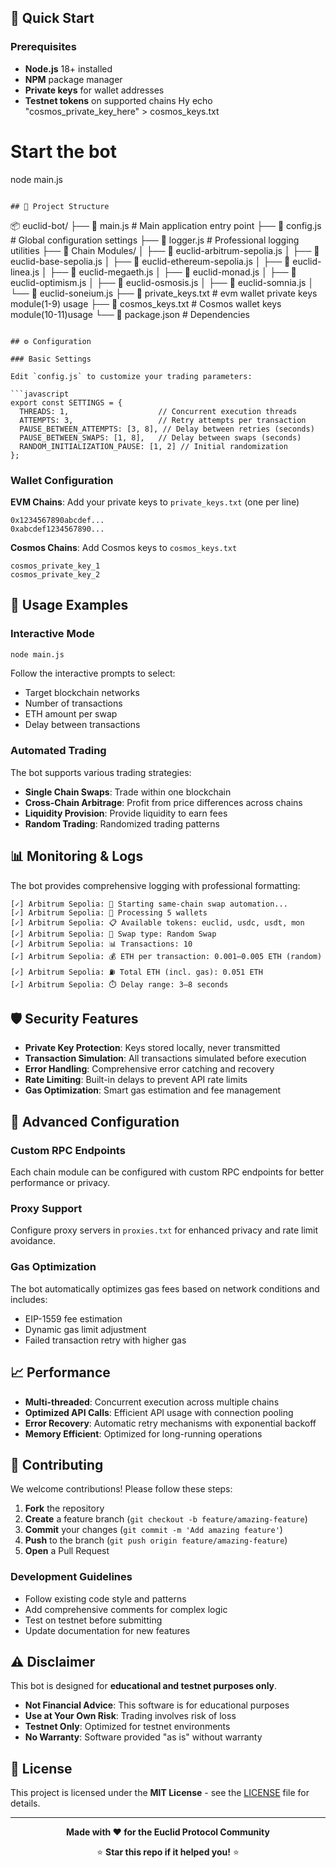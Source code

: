 





## 🚀 Quick Start

### Prerequisites
- **Node.js** 18+ installed
- **NPM** package manager
- **Private keys** for wallet addresses
- **Testnet tokens** on supported chains Hy
echo "cosmos_private_key_here" > cosmos_keys.txt

# Start the bot
node main.js
```

## 📁 Project Structure

```
📦 euclid-bot/
├── 📄 main.js                    # Main application entry point
├── 📄 config.js                  # Global configuration settings
├── 📄 logger.js                  # Professional logging utilities
├── 📁 Chain Modules/
│   ├── 📄 euclid-arbitrum-sepolia.js
│   ├── 📄 euclid-base-sepolia.js
│   ├── 📄 euclid-ethereum-sepolia.js
│   ├── 📄 euclid-linea.js
│   ├── 📄 euclid-megaeth.js
│   ├── 📄 euclid-monad.js
│   ├── 📄 euclid-optimism.js
│   ├── 📄 euclid-osmosis.js
│   ├── 📄 euclid-somnia.js
│   └── 📄 euclid-soneium.js
├── 📄 private_keys.txt           # evm wallet private keys module(1-9) usage
├── 📄 cosmos_keys.txt            # Cosmos wallet keys module(10-11)usage
└── 📄 package.json               # Dependencies
```

## ⚙️ Configuration

### Basic Settings

Edit `config.js` to customize your trading parameters:

```javascript
export const SETTINGS = {
  THREADS: 1,                    // Concurrent execution threads
  ATTEMPTS: 3,                   // Retry attempts per transaction
  PAUSE_BETWEEN_ATTEMPTS: [3, 8], // Delay between retries (seconds)
  PAUSE_BETWEEN_SWAPS: [1, 8],   // Delay between swaps (seconds)
  RANDOM_INITIALIZATION_PAUSE: [1, 2] // Initial randomization
};
```

### Wallet Configuration

**EVM Chains**: Add your private keys to `private_keys.txt` (one per line)
```
0x1234567890abcdef...
0xabcdef1234567890...
```

**Cosmos Chains**: Add Cosmos keys to `cosmos_keys.txt` 
```
cosmos_private_key_1
cosmos_private_key_2
```

## 🎯 Usage Examples

### Interactive Mode
```bash
node main.js
```
Follow the interactive prompts to select:
- Target blockchain networks
- Number of transactions
- ETH amount per swap
- Delay between transactions

### Automated Trading
The bot supports various trading strategies:
- **Single Chain Swaps**: Trade within one blockchain
- **Cross-Chain Arbitrage**: Profit from price differences across chains
- **Liquidity Provision**: Provide liquidity to earn fees
- **Random Trading**: Randomized trading patterns

## 📊 Monitoring & Logs

The bot provides comprehensive logging with professional formatting:

```
[✓] Arbitrum Sepolia: 🚀 Starting same-chain swap automation...
[✓] Arbitrum Sepolia: 👛 Processing 5 wallets
[✓] Arbitrum Sepolia: 📋 Available tokens: euclid, usdc, usdt, mon
[✓] Arbitrum Sepolia: 🔄 Swap type: Random Swap
[✓] Arbitrum Sepolia: 📊 Transactions: 10
[✓] Arbitrum Sepolia: 💰 ETH per transaction: 0.001–0.005 ETH (random)
[✓] Arbitrum Sepolia: ⛽ Total ETH (incl. gas): 0.051 ETH
[✓] Arbitrum Sepolia: ⏱️ Delay range: 3–8 seconds
```

## 🛡️ Security Features

- **Private Key Protection**: Keys stored locally, never transmitted
- **Transaction Simulation**: All transactions simulated before execution
- **Error Handling**: Comprehensive error catching and recovery
- **Rate Limiting**: Built-in delays to prevent API rate limits
- **Gas Optimization**: Smart gas estimation and fee management

## 🔧 Advanced Configuration

### Custom RPC Endpoints
Each chain module can be configured with custom RPC endpoints for better performance or privacy.

### Proxy Support
Configure proxy servers in `proxies.txt` for enhanced privacy and rate limit avoidance.

### Gas Optimization
The bot automatically optimizes gas fees based on network conditions and includes:
- EIP-1559 fee estimation
- Dynamic gas limit adjustment
- Failed transaction retry with higher gas

## 📈 Performance

- **Multi-threaded**: Concurrent execution across multiple chains
- **Optimized API Calls**: Efficient API usage with connection pooling
- **Error Recovery**: Automatic retry mechanisms with exponential backoff
- **Memory Efficient**: Optimized for long-running operations

## 🤝 Contributing

We welcome contributions! Please follow these steps:

1. **Fork** the repository
2. **Create** a feature branch (`git checkout -b feature/amazing-feature`)
3. **Commit** your changes (`git commit -m 'Add amazing feature'`)
4. **Push** to the branch (`git push origin feature/amazing-feature`)
5. **Open** a Pull Request

### Development Guidelines
- Follow existing code style and patterns
- Add comprehensive comments for complex logic
- Test on testnet before submitting
- Update documentation for new features



## ⚠️ Disclaimer

This bot is designed for **educational and testnet purposes only**. 

- **Not Financial Advice**: This software is for educational purposes
- **Use at Your Own Risk**: Trading involves risk of loss
- **Testnet Only**: Optimized for testnet environments
- **No Warranty**: Software provided "as is" without warranty


## 📄 License

This project is licensed under the **MIT License** - see the [LICENSE](LICENSE) file for details.

---

<div align="center">

**Made with ❤️ for the Euclid Protocol Community**

⭐ **Star this repo if it helped you!** ⭐

</div>
